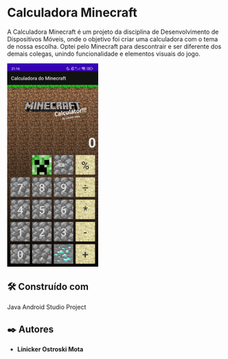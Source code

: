 # Calculadora Minecraft

A Calculadora Minecraft é um projeto da disciplina de Desenvolvimento de Dispositivos Móveis, onde o objetivo foi criar uma calculadora com o tema de nossa escolha. Optei pelo Minecraft para descontrair e ser diferente dos demais colegas, unindo funcionalidade e elementos visuais do jogo.

<img width=212px src="./image-git/imagem.jpg">

## 🛠️ Construído com

Java
Android Studio Project

## ✒️ Autores

* **Línicker Ostroski Mota** 
